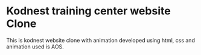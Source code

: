 # Kodnest training center website Clone

This is kodnest website clone with animation
developed using html, css and animation used is AOS.


